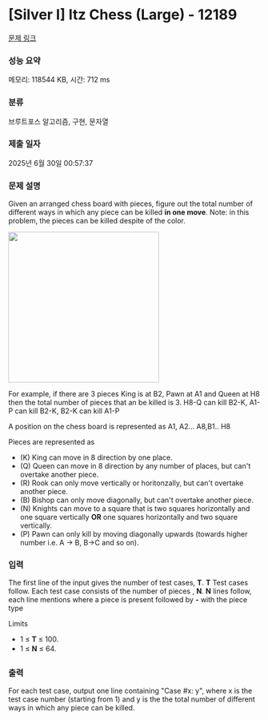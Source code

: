 # [Silver I] Itz Chess (Large) - 12189 

[문제 링크](https://www.acmicpc.net/problem/12189) 

### 성능 요약

메모리: 118544 KB, 시간: 712 ms

### 분류

브루트포스 알고리즘, 구현, 문자열

### 제출 일자

2025년 6월 30일 00:57:37

### 문제 설명

<p>Given an arranged chess board with pieces, figure out the total number of different ways in which any piece can be killed <strong>in one move</strong>. Note: in this problem, the pieces can be killed despite of the color.</p>

<p><img alt="" src="https://onlinejudgeimages.s3.amazonaws.com/problem/12188/images-2.jpeg" style="height:301px; width:301px"></p>

<p>For example, if there are 3 pieces King is at B2, Pawn at A1 and Queen at H8 then the total number of pieces that an be killed is 3. H8-Q can kill B2-K, A1-P can kill B2-K, B2-K can kill A1-P</p>

<p>A position on the chess board is represented as A1, A2... A8,B1.. H8</p>

<p>Pieces are represented as</p>

<ul>
	<li>(K) King can move in 8 direction by one place.</li>
	<li>(Q) Queen can move in 8 direction by any number of places, but can't overtake another piece.</li>
	<li>(R) Rook can only move vertically or horitonzally, but can't overtake another piece.</li>
	<li>(B) Bishop can only move diagonally, but can't overtake another piece.</li>
	<li>(N) Knights can move to a square that is two squares horizontally and one square vertically <strong>OR</strong> one squares horizontally and two square vertically.</li>
	<li>(P) Pawn can only kill by moving diagonally upwards (towards higher number i.e. A -> B, B->C and so on).</li>
</ul>

### 입력 

 <p>The first line of the input gives the number of test cases, <strong>T</strong>. <strong>T</strong> Test cases follow. Each test case consists of the number of pieces , <strong>N</strong>. <strong>N</strong> lines follow, each line mentions where a piece is present followed by <strong>-</strong> with the piece type</p>

<p>Limits</p>

<ul>
	<li>1 ≤ <strong>T</strong> ≤ 100.</li>
	<li><span style="line-height:1.6em">1 ≤ </span><strong style="line-height:1.6em">N</strong><span style="line-height:1.6em"> ≤ 64.</span></li>
</ul>

### 출력 

 <p>For each test case, output one line containing "Case #x: y", where x is the test case number (starting from 1) and y is the the total number of different ways in which any piece can be killed.</p>

